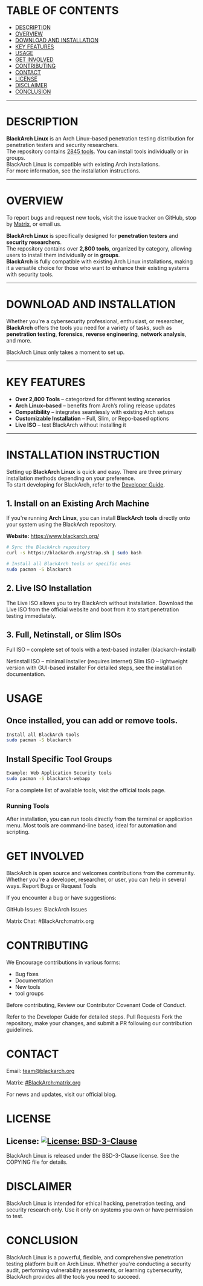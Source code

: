 # TABLE OF CONTENTS
- [DESCRIPTION](#description)
- [OVERVIEW](#overview)
- [DOWNLOAD AND INSTALLATION](#download-and-installation)
- [KEY FEATURES](#key-features)
- [USAGE](#usage)
- [GET INVOLVED](#get-involved)
- [CONTRIBUTING](#contributing)
- [CONTACT](#contact)
- [LICENSE](#license)
- [DISCLAIMER](#disclaimer)
- [CONCLUSION](#conclusion)

---

# DESCRIPTION
**BlackArch Linux** is an Arch Linux–based penetration testing distribution for penetration testers and security researchers.  
The repository contains [2845 tools](https://www.blackarch.org/tools.html). You can install tools individually or in groups.  
BlackArch Linux is compatible with existing Arch installations.  
For more information, see the installation instructions.

---

# OVERVIEW
To report bugs and request new tools, visit the issue tracker on GitHub, stop by [Matrix](https://matrix.to/#/#BlackArch:matrix.org), or email us.  

**BlackArch Linux** is specifically designed for **penetration testers** and **security researchers**.  
The repository contains over **2,800 tools**, organized by category, allowing users to install them individually or in **groups**.  
**BlackArch** is fully compatible with existing Arch Linux installations, making it a versatile choice for those who want to enhance their existing systems with security tools.

---

# DOWNLOAD AND INSTALLATION
Whether you're a cybersecurity professional, enthusiast, or researcher, **BlackArch** offers the tools you need for a variety of tasks, such as **penetration testing**, **forensics**, **reverse engineering**, **network analysis**, and more.  

BlackArch Linux only takes a moment to set up.

---

# KEY FEATURES
- **Over 2,800 Tools** – categorized for different testing scenarios  
- **Arch Linux–based** – benefits from Arch’s rolling release updates  
- **Compatibility** – integrates seamlessly with existing Arch setups  
- **Customizable Installation** – Full, Slim, or Repo-based options  
- **Live ISO** – test BlackArch without installing it

---

# INSTALLATION INSTRUCTION
Setting up **BlackArch Linux** is quick and easy. There are three primary installation methods depending on your preference.  
To start developing for BlackArch, refer to the [Developer Guide](./docs/HOWTO-DEV.md).

## 1. Install on an Existing Arch Machine
If you're running **Arch Linux**, you can install **BlackArch tools** directly onto your system using the BlackArch repository.

**Website:** https://www.blackarch.org/

```bash
# Sync the BlackArch repository
curl -s https://blackarch.org/strap.sh | sudo bash

# Install all BlackArch tools or specific ones
sudo pacman -S blackarch
```
## 2. Live ISO Installation

The Live ISO allows you to try BlackArch without installation.
Download the Live ISO from the official website and boot from it to start penetration testing immediately.

## 3. Full, Netinstall, or Slim ISOs

Full ISO – complete set of tools with a text-based installer (blackarch-install)
 
Netinstall ISO – minimal installer (requires internet)
Slim ISO – lightweight version with GUI-based installer
For detailed steps, see the installation documentation.

# USAGE

## Once installed, you can add or remove tools.

```bash
Install all BlackArch tools
sudo pacman -S blackarch
```

## Install Specific Tool Groups

```bash
Example: Web Application Security tools
sudo pacman -S blackarch-webapp
```

For a complete list of available tools, visit the official tools page.

### Running Tools
After installation, you can run tools directly from the terminal or application menu.
Most tools are command-line based, ideal for automation and scripting.

# GET INVOLVED

BlackArch is open source and welcomes contributions from the community.
Whether you're a developer, researcher, or user, you can help in several ways.
Report Bugs or Request Tools

If you encounter a bug or have suggestions:

GitHub Issues: BlackArch Issues

Matrix Chat: #BlackArch:matrix.org

# CONTRIBUTING

We Encourage contributions in various forms:

* Bug fixes
* Documentation
* New tools 
* tool groups

Before contributing, Review our Contributor Covenant Code of Conduct.

Refer to the Developer Guide for detailed steps.
Pull Requests
Fork the repository, make your changes, and submit a PR following our contribution guidelines.

# CONTACT

Email: team@blackarch.org

Matrix: [#BlackArch:matrix.org](https://matrix.to/#/#BlackArch:matrix.org)

For news and updates, visit our official blog.

# LICENSE

## License: [![License: BSD-3-Clause](https://img.shields.io/badge/License-BSD--3--Clause-blue.svg)](https://opensource.org/licenses/BSD-3-Clause)


BlackArch Linux is released under the BSD-3-Clause license. See the COPYING file for details.

# DISCLAIMER

BlackArch Linux is intended for ethical hacking, penetration testing, and security research only.
Use it only on systems you own or have permission to test.

# CONCLUSION

BlackArch Linux is a powerful, flexible, and comprehensive penetration testing platform built on Arch Linux.
Whether you're conducting a security audit, performing vulnerability assessments, or learning cybersecurity, BlackArch provides all the tools you need to succeed.
